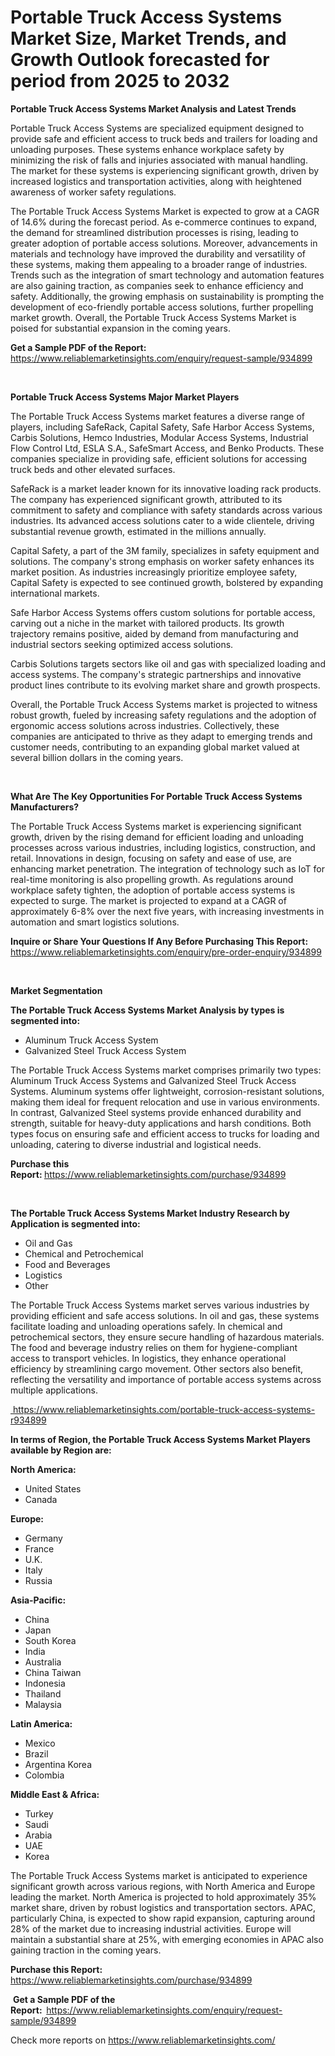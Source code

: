 <p><h1>Portable Truck Access Systems Market Size, Market Trends, and Growth Outlook forecasted for period from 2025 to 2032</h1></p><p><strong>Portable Truck Access Systems Market Analysis and Latest Trends</strong></p>
<p><p>Portable Truck Access Systems are specialized equipment designed to provide safe and efficient access to truck beds and trailers for loading and unloading purposes. These systems enhance workplace safety by minimizing the risk of falls and injuries associated with manual handling. The market for these systems is experiencing significant growth, driven by increased logistics and transportation activities, along with heightened awareness of worker safety regulations.</p><p>The Portable Truck Access Systems Market is expected to grow at a CAGR of 14.6% during the forecast period. As e-commerce continues to expand, the demand for streamlined distribution processes is rising, leading to greater adoption of portable access solutions. Moreover, advancements in materials and technology have improved the durability and versatility of these systems, making them appealing to a broader range of industries. Trends such as the integration of smart technology and automation features are also gaining traction, as companies seek to enhance efficiency and safety. Additionally, the growing emphasis on sustainability is prompting the development of eco-friendly portable access solutions, further propelling market growth. Overall, the Portable Truck Access Systems Market is poised for substantial expansion in the coming years.</p></p>
<p><strong>Get a Sample PDF of the Report:&nbsp;</strong> <a href="https://www.reliablemarketinsights.com/enquiry/request-sample/934899?utm_campaign=2112&utm_medium=2&utm_source=Github&utm_content=ia&utm_term=07032025&utm_id=portable-truck-access-systems">https://www.reliablemarketinsights.com/enquiry/request-sample/934899</a></p>
<p>&nbsp;</p>
<p><strong>Portable Truck Access Systems Major Market Players</strong></p>
<p><p>The Portable Truck Access Systems market features a diverse range of players, including SafeRack, Capital Safety, Safe Harbor Access Systems, Carbis Solutions, Hemco Industries, Modular Access Systems, Industrial Flow Control Ltd, ESLA S.A., SafeSmart Access, and Benko Products. These companies specialize in providing safe, efficient solutions for accessing truck beds and other elevated surfaces.</p><p>SafeRack is a market leader known for its innovative loading rack products. The company has experienced significant growth, attributed to its commitment to safety and compliance with safety standards across various industries. Its advanced access solutions cater to a wide clientele, driving substantial revenue growth, estimated in the millions annually.</p><p>Capital Safety, a part of the 3M family, specializes in safety equipment and solutions. The company's strong emphasis on worker safety enhances its market position. As industries increasingly prioritize employee safety, Capital Safety is expected to see continued growth, bolstered by expanding international markets.</p><p>Safe Harbor Access Systems offers custom solutions for portable access, carving out a niche in the market with tailored products. Its growth trajectory remains positive, aided by demand from manufacturing and industrial sectors seeking optimized access solutions.</p><p>Carbis Solutions targets sectors like oil and gas with specialized loading and access systems. The company's strategic partnerships and innovative product lines contribute to its evolving market share and growth prospects.</p><p>Overall, the Portable Truck Access Systems market is projected to witness robust growth, fueled by increasing safety regulations and the adoption of ergonomic access solutions across industries. Collectively, these companies are anticipated to thrive as they adapt to emerging trends and customer needs, contributing to an expanding global market valued at several billion dollars in the coming years.</p></p>
<p>&nbsp;</p>
<p><strong>What Are The Key Opportunities For Portable Truck Access Systems Manufacturers?</strong></p>
<p><p>The Portable Truck Access Systems market is experiencing significant growth, driven by the rising demand for efficient loading and unloading processes across various industries, including logistics, construction, and retail. Innovations in design, focusing on safety and ease of use, are enhancing market penetration. The integration of technology such as IoT for real-time monitoring is also propelling growth. As regulations around workplace safety tighten, the adoption of portable access systems is expected to surge. The market is projected to expand at a CAGR of approximately 6-8% over the next five years, with increasing investments in automation and smart logistics solutions.</p></p>
<p><strong>Inquire or Share Your Questions If Any Before Purchasing This Report:</strong> <a href="https://www.reliablemarketinsights.com/enquiry/pre-order-enquiry/934899?utm_campaign=2112&utm_medium=2&utm_source=Github&utm_content=ia&utm_term=07032025&utm_id=portable-truck-access-systems">https://www.reliablemarketinsights.com/enquiry/pre-order-enquiry/934899</a></p>
<p>&nbsp;</p>
<p><strong>Market Segmentation</strong></p>
<p><strong>The Portable Truck Access Systems Market Analysis by types is segmented into:</strong></p>
<p><ul><li>Aluminum Truck Access System</li><li>Galvanized Steel Truck Access System</li></ul></p>
<p><p>The Portable Truck Access Systems market comprises primarily two types: Aluminum Truck Access Systems and Galvanized Steel Truck Access Systems. Aluminum systems offer lightweight, corrosion-resistant solutions, making them ideal for frequent relocation and use in various environments. In contrast, Galvanized Steel systems provide enhanced durability and strength, suitable for heavy-duty applications and harsh conditions. Both types focus on ensuring safe and efficient access to trucks for loading and unloading, catering to diverse industrial and logistical needs.</p></p>
<p><strong>Purchase this Report:&nbsp;</strong><a href="https://www.reliablemarketinsights.com/purchase/934899?utm_campaign=2112&utm_medium=2&utm_source=Github&utm_content=ia&utm_term=07032025&utm_id=portable-truck-access-systems">https://www.reliablemarketinsights.com/purchase/934899</a></p>
<p>&nbsp;</p>
<p><strong>The Portable Truck Access Systems Market Industry Research by Application is segmented into:</strong></p>
<p><ul><li>Oil and Gas</li><li>Chemical and Petrochemical</li><li>Food and Beverages</li><li>Logistics</li><li>Other</li></ul></p>
<p><p>The Portable Truck Access Systems market serves various industries by providing efficient and safe access solutions. In oil and gas, these systems facilitate loading and unloading operations safely. In chemical and petrochemical sectors, they ensure secure handling of hazardous materials. The food and beverage industry relies on them for hygiene-compliant access to transport vehicles. In logistics, they enhance operational efficiency by streamlining cargo movement. Other sectors also benefit, reflecting the versatility and importance of portable access systems across multiple applications.</p></p>
<p><a href="https://www.reliablemarketinsights.com/portable-truck-access-systems-r934899?utm_campaign=2112&utm_medium=2&utm_source=Github&utm_content=ia&utm_term=07032025&utm_id=portable-truck-access-systems">&nbsp;https://www.reliablemarketinsights.com/portable-truck-access-systems-r934899</a></p>
<p><strong>In terms of Region, the Portable Truck Access Systems Market Players available by Region are:</strong></p>
<p>
    <p> <strong> North America: </strong>
        <ul>
            <li>United States</li>
            <li>Canada</li>
        </ul>
        </p> 
    <p> <strong> Europe: </strong>
        <ul>
            <li>Germany</li>
            <li>France</li>
            <li>U.K.</li>
            <li>Italy</li>
            <li>Russia</li>
        </ul>
        </p> 
    <p> <strong> Asia-Pacific: </strong>
        <ul>
            <li>China</li>
            <li>Japan</li>
            <li>South Korea</li>
            <li>India</li>
            <li>Australia</li>
            <li>China Taiwan</li>
            <li>Indonesia</li>
            <li>Thailand</li>
            <li>Malaysia</li>
        </ul>
        </p> 
    <p> <strong> Latin America: </strong>
        <ul>
            <li>Mexico</li>
            <li>Brazil</li>
            <li>Argentina Korea</li>
            <li>Colombia</li>
        </ul>
        </p> 
    <p> <strong> Middle East & Africa: </strong>
        <ul>
            <li>Turkey</li>
            <li>Saudi</li>
            <li>Arabia</li>
            <li>UAE</li>
            <li>Korea</li>
        </ul>
    </p>
    </p>
<p><p>The Portable Truck Access Systems market is anticipated to experience significant growth across various regions, with North America and Europe leading the market. North America is projected to hold approximately 35% market share, driven by robust logistics and transportation sectors. APAC, particularly China, is expected to show rapid expansion, capturing around 28% of the market due to increasing industrial activities. Europe will maintain a substantial share at 25%, with emerging economies in APAC also gaining traction in the coming years.</p></p>
<p><strong>Purchase this Report: </strong><a href="https://www.reliablemarketinsights.com/purchase/934899?utm_campaign=2112&utm_medium=2&utm_source=Github&utm_content=ia&utm_term=07032025&utm_id=portable-truck-access-systems">https://www.reliablemarketinsights.com/purchase/934899</a></p>
<p>&nbsp;<strong>Get a Sample PDF of the Report:&nbsp;&nbsp;</strong><a href="https://www.reliablemarketinsights.com/enquiry/request-sample/934899?utm_campaign=2112&utm_medium=2&utm_source=Github&utm_content=ia&utm_term=07032025&utm_id=portable-truck-access-systems">https://www.reliablemarketinsights.com/enquiry/request-sample/934899</a></p>
<p><strong></strong></p>
<p>Check more reports on <a href="https://www.reliablemarketinsights.com/?utm_campaign=2112&utm_medium=2&utm_source=Github&utm_content=ia&utm_term=07032025&utm_id=portable-truck-access-systems">https://www.reliablemarketinsights.com/</a></p>